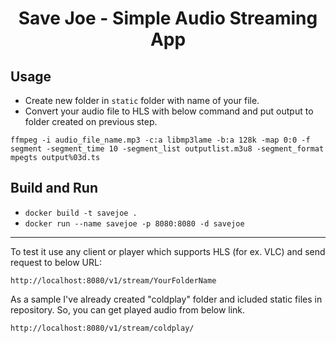 <h1 align='center'>Save Joe - Simple Audio Streaming App</h1>

## Usage

- Create new folder in `static` folder with name of your file. 
- Convert your audio file to HLS with below command and put output to folder created on previous step.

`ffmpeg -i audio_file_name.mp3 -c:a libmp3lame -b:a 128k -map 0:0 -f segment -segment_time 10 -segment_list outputlist.m3u8 -segment_format mpegts output%03d.ts`

## Build and Run

- `docker build -t savejoe .`
- `docker run --name savejoe -p 8080:8080 -d savejoe`

---

To test it use any client or player which supports HLS (for ex. VLC) and send request to below URL:

```http://localhost:8080/v1/stream/YourFolderName```

As a sample I've already created "coldplay" folder and icluded static files in repository. So, you can get played audio from below link.

```http://localhost:8080/v1/stream/coldplay/```
